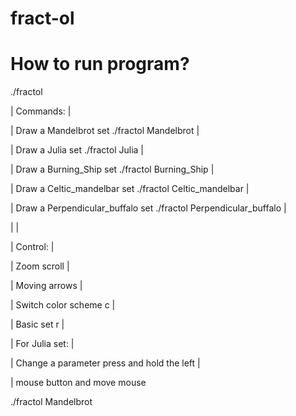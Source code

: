 # fract-ol

# How to run program?

./fractol <name>

| Commands:                                                              |
 
| Draw a Mandelbrot set                 ./fractol Mandelbrot             |
 
| Draw a Julia set                      ./fractol Julia                  |
 
| Draw a Burning_Ship set               ./fractol Burning_Ship           |
 
| Draw a Celtic_mandelbar set           ./fractol Celtic_mandelbar       |
 
| Draw a Perpendicular_buffalo set      ./fractol Perpendicular_buffalo  |
 
|                                                                        |
 
| Control:                                                               |
 
| Zoom                    scroll                                         |
 
| Moving                  arrows                                         |
 
| Switch color scheme     c                                              |
 
| Basic set               r                                              |
 
| For Julia set:                                                         |
 
| Change a parameter      press and hold the left                        |
 
|                         mouse button and move mouse   

./fractol Mandelbrot   

 
